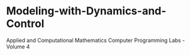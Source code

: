 # Modeling-with-Dynamics-and-Control
Applied and Computational Mathematics Computer Programming Labs - Volume 4
